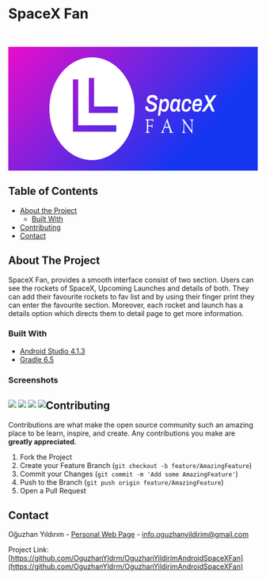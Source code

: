 <!-- PROJECT LOGO -->
# SpaceX Fan
<br />
<p align="center">
  <p align="center"> <img src="/app/src/main/res/drawable/cover.png" alt="Feature" width="512" height="250" style="display: block; margin: 0 auto" /></p>
  
</p>

<!-- TABLE OF CONTENTS -->
## Table of Contents

* [About the Project](#about-the-project)
  * [Built With](#built-with)
* [Contributing](#contributing)
* [Contact](#contact)

<!-- ABOUT THE PROJECT -->
## About The Project
SpaceX Fan, provides a smooth interface consist of two section. Users can see the rockets of SpaceX, Upcoming Launches and details of both. They can add their favourite rockets to fav list and by using their finger print they can enter the favourite section. Moreover, each rocket and launch has a details option which directs them to detail page to get more information.


### Built With
* [Android Studio 4.1.3](https://developer.android.com/)
* [Gradle 6.5](https://gradle.org//)

<!-- SCREENSHOTS -->
### Screenshots
<p style="float:left"> 
<img src="/app/src/main/res/drawable/img1.png"/>
<img src="/app/src/main/res/drawable/img2.png"/>
<img src="/app/src/main/res/drawable/img3.png"/>
<img src="/app/src/main/res/drawable/img4.png"/>
</p>

<!-- CONTRIBUTING -->
## Contributing

Contributions are what make the open source community such an amazing place to be learn, inspire, and create. Any contributions you make are **greatly appreciated**.

1. Fork the Project
2. Create your Feature Branch (`git checkout -b feature/AmazingFeature`)
3. Commit your Changes (`git commit -m 'Add some AmazingFeature'`)
4. Push to the Branch (`git push origin feature/AmazingFeature`)
5. Open a Pull Request

<!-- CONTACT -->
## Contact

Oğuzhan Yıldırım - [Personal Web Page](https://yildirimoguzhan.com) - info.oguzhanyildirim@gmail.com

Project Link: [https://github.com/OguzhanYldrm/OguzhanYildirimAndroidSpaceXFan](https://github.com/OguzhanYldrm/OguzhanYildirimAndroidSpaceXFan)
